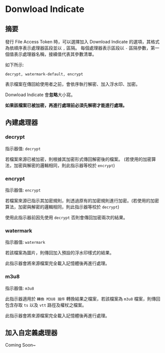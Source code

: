 # Donwload Indicate

## 摘要

發行 File Access Token 時，可以選擇加入 Download Indicate 的選項，其格式為依順序表示處理器區段並以 `,` 區隔。
每個處理器表示區段以 `-` 區隔參數，第一個值表示處理器名稱，接續值代表其參數清單。

如下所示:
```
decrypt, watermark-default, encrypt
```

表示檔案在傳回給使用者之前，會依序執行解密、加入浮水印、加密。

Donwload Indicate 會**忽略**大小寫。

**如果該檔案已被加密，再進行處理前必須先解密才能進行處理。**

## 內建處理器

### decrypt

指示器值: `decrypt`

若檔案來源已被加密，則根據其加密形式傳回解密後的檔案。
(若使用的加密算法，加密與解密的邏輯相同，則此指示器等校於 `encrypt`)

### encrypt

指示器值: `encrypt`

若檔案來源已指示其加密規則，則透過原有的加密規則進行加密。(若使用的加密算法，加密與解密的邏輯相同，則此指示器等校於 `decrypt`)

使用此指示器前因先使用 `decrypt` 否則會傳回加密兩次的結果。

### watermark

指示器值: `watermark`

若該檔案為圖片，則傳回加入預設的浮水印樣式的結果。

此指示器會將來源檔案完全載入記憶體後再進行處理。

### m3u8

指示器值: `m3u8`

此指示器適用於 `轉換 M3U8 插件` 轉換結果之檔案，若該檔案為 `m3u8` 檔案，則傳回包含存取 `ts` 以及 `vtt` 路徑及權杖之檔案。

此指示器會將來源檔案完全載入記憶體後再進行處理。

## 加入自定義處理器

Coming Soon~